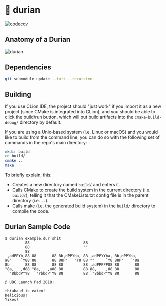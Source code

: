 
# 🍍 durian

[![codecov](https://codecov.io/gh/ubclaunchpad/durian/branch/master/graph/badge.svg)](https://codecov.io/gh/ubclaunchpad/durian)

## Anatomy of a Durian

![durian](https://1.bp.blogspot.com/-jJ5DtPM9oyU/VYQpCLwgUHI/AAAAAAAADYY/SHDM56_cm98/s400/cross-section%2B6-7%2Bwk%2Bdurian.jpg)

## Dependencies

```bash
git submodule update --init --recursive
```

## Building

If you use CLion IDE, the project should "just work" if you import it as a new project (since CMake is integrated into CLion),
and you should be able to click the build/run button, which will put build artifacts into the `cmake-build-debug/` directory by default.

If you are using a Unix-based system (i.e. Linux or macOS) and you would like to build from the command line,
you can do so with the following set of commands in the repo's main directory:

```bash
mkdir build
cd build/
cmake ..
make
```

To briefly explain, this:

* Creates a new directory named `build/` and enters it.
* Calls CMake to create the build system in the current directory (i.e. `build/`), telling it that the CMakeLists.txt config file is in the parent directory (i.e. `..`).
* Calls make (i.e. the generated build system) in the `build/` directory to compile the code.

## Durian Sample Code
```
$ durian example.dur shit
         88                        88
         88                        ""
         88
 ,adPPYb,88 88       88 8b,dPPYba, 88 ,adPPYYba, 8b,dPPYba,
a8"    `Y88 88       88 88P'   "Y8 88 ""     `Y8 88P'   `"8a
8b       88 88       88 88         88 ,adPPPPP88 88       88
"8a,   ,d88 "8a,   ,a88 88         88 88,    ,88 88       88
 `"8bbdP"Y8  `"YbbdP'Y8 88         88 `"8bbdP"Y8 88       88

@ UBC Launch Pad 2018!

thiabaud is eaten!
Delicious!
Yikes!
```
